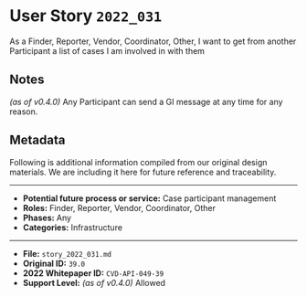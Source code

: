 
# User Story `2022_031` #

As a Finder, Reporter, Vendor, Coordinator, Other, I want to get from another Participant a list of cases I am involved in with them

## Notes ##

*(as of v0.4.0)*
Any Participant can send a GI message at any time for any reason.


## Metadata ##

Following is additional information compiled from our original design materials.
We are including it here for future reference and traceability.

---

- **Potential future process or service:** Case participant management
- **Roles:** Finder, Reporter, Vendor, Coordinator, Other
- **Phases:** Any
- **Categories:** Infrastructure

---

- **File:** `story_2022_031.md`
- **Original ID:** `39.0`
- **2022 Whitepaper ID:** `CVD-API-049-39`
- **Support Level:** *(as of v0.4.0)* Allowed
